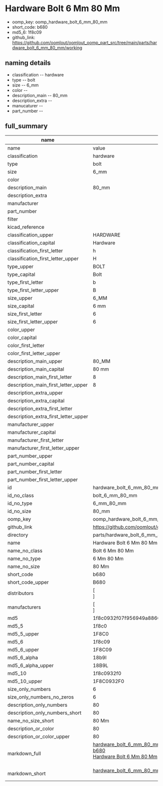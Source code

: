 # Hardware Bolt 6 Mm 80 Mm

  
* oomp_key: oomp_hardware_bolt_6_mm_80_mm 
* short_code: b680
* md5_6: 1f8c09  
* github_link: https://github.com/oomlout/oomlout_oomp_part_src/tree/main/parts/hardware_bolt_6_mm_80_mm/working  
## naming details
* classification -- hardware
* type -- bolt
* size -- 6_mm
* color -- 
* description_main -- 80_mm
* description_extra -- 
* manucaturer -- 
* part_number -- 





## full_summary
| name | value | 
| --- | --- | 
| name | value | 
| classification | hardware | 
| type | bolt | 
| size | 6_mm | 
| color |  | 
| description_main | 80_mm | 
| description_extra |  | 
| manufacturer |  | 
| part_number |  | 
| filter |  | 
| kicad_reference |  | 
| classification_upper | HARDWARE | 
| classification_capital | Hardware | 
| classification_first_letter | h | 
| classification_first_letter_upper | H | 
| type_upper | BOLT | 
| type_capital | Bolt | 
| type_first_letter | b | 
| type_first_letter_upper | B | 
| size_upper | 6_MM | 
| size_capital | 6 mm | 
| size_first_letter | 6 | 
| size_first_letter_upper | 6 | 
| color_upper |  | 
| color_capital |  | 
| color_first_letter |  | 
| color_first_letter_upper |  | 
| description_main_upper | 80_MM | 
| description_main_capital | 80 mm | 
| description_main_first_letter | 8 | 
| description_main_first_letter_upper | 8 | 
| description_extra_upper |  | 
| description_extra_capital |  | 
| description_extra_first_letter |  | 
| description_extra_first_letter_upper |  | 
| manufacturer_upper |  | 
| manufacturer_capital |  | 
| manufacturer_first_letter |  | 
| manufacturer_first_letter_upper |  | 
| part_number_upper |  | 
| part_number_capital |  | 
| part_number_first_letter |  | 
| part_number_first_letter_upper |  | 
| id | hardware_bolt_6_mm_80_mm | 
| id_no_class | bolt_6_mm_80_mm | 
| id_no_type | 6_mm_80_mm | 
| id_no_size | 80_mm | 
| oomp_key | oomp_hardware_bolt_6_mm_80_mm | 
| github_link | https://github.com/oomlout/oomlout_oomp_part_src/tree/main/parts/hardware_bolt_6_mm_80_mm/working | 
| directory | parts/hardware_bolt_6_mm_80_mm | 
| name | Hardware Bolt 6 Mm 80 Mm | 
| name_no_class | Bolt 6 Mm 80 Mm | 
| name_no_type | 6 Mm 80 Mm | 
| name_no_size | 80 Mm | 
| short_code | b680 | 
| short_code_upper | B680 | 
| distributors | [<br>] | 
| manufacturers | [<br>] | 
| md5 | 1f8c0932f07f956949a8866f5babbf30 | 
| md5_5 | 1f8c0 | 
| md5_5_upper | 1F8C0 | 
| md5_6 | 1f8c09 | 
| md5_6_upper | 1F8C09 | 
| md5_6_alpha | 18b9l | 
| md5_6_alpha_upper | 18B9L | 
| md5_10 | 1f8c0932f0 | 
| md5_10_upper | 1F8C0932F0 | 
| size_only_numbers | 6 | 
| size_only_numbers_no_zeros | 6 | 
| description_only_numbers | 80 | 
| description_only_numbers_short | 80 | 
| name_no_size_short | 80 Mm | 
| description_or_color | 80 | 
| description_or_color_upper | 80 | 
| markdown_full | [hardware_bolt_6_mm_80_mm](https://github.com/oomlout/oomlout_oomp_part_src/tree/main/parts/hardware_bolt_6_mm_80_mm/working)<br>[b680](https://github.com/oomlout/oomlout_oomp_part_src/tree/main/parts/hardware_bolt_6_mm_80_mm/working)<br>[Hardware Bolt 6 Mm 80 Mm](https://github.com/oomlout/oomlout_oomp_part_src/tree/main/parts/hardware_bolt_6_mm_80_mm/working)<br><br> | 
| markdown_short | [hardware_bolt_6_mm_80_mm](https://github.com/oomlout/oomlout_oomp_part_src/tree/main/parts/hardware_bolt_6_mm_80_mm/working)<br><br> | 
